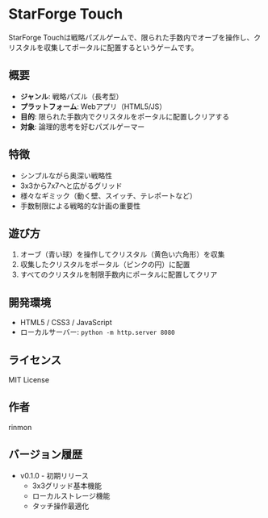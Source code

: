 # StarForge Touch

StarForge Touchは戦略パズルゲームで、限られた手数内でオーブを操作し、クリスタルを収集してポータルに配置するというゲームです。

## 概要

- **ジャンル**: 戦略パズル（長考型）
- **プラットフォーム**: Webアプリ（HTML5/JS）
- **目的**: 限られた手数内でクリスタルをポータルに配置しクリアする
- **対象**: 論理的思考を好むパズルゲーマー

## 特徴

- シンプルながら奥深い戦略性
- 3x3から7x7へと広がるグリッド
- 様々なギミック（動く壁、スイッチ、テレポートなど）
- 手数制限による戦略的な計画の重要性

## 遊び方

1. オーブ（青い球）を操作してクリスタル（黄色い六角形）を収集
2. 収集したクリスタルをポータル（ピンクの円）に配置
3. すべてのクリスタルを制限手数内にポータルに配置してクリア

## 開発環境

- HTML5 / CSS3 / JavaScript
- ローカルサーバー: `python -m http.server 8080`

## ライセンス

MIT License

## 作者

rinmon

## バージョン履歴

- v0.1.0 - 初期リリース
  - 3x3グリッド基本機能
  - ローカルストレージ機能
  - タッチ操作最適化
